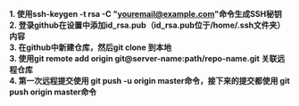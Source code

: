 **1. 使用ssh-keygen -t rsa -C "youremail@example.com"命令生成SSH秘钥**   
**2. 登录github在设置中添加id_rsa.pub（id_rsa.pub位于/home/.ssh文件夹）内容**   
**3. 在github中新建仓库，然后git clone 到本地**    
**3. 使用git remote add origin git@server-name:path/repo-name.git 关联远程仓库**    
**4. 第一次远程提交使用 git push -u origin master命令，接下来的提交都使用 git push origin master命令**    
